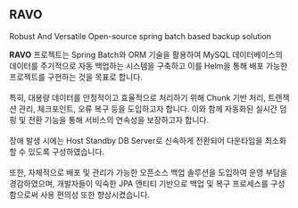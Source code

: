 ## RAVO
Robust And Versatile Open-source spring batch based backup solution
</br>

**RAVO** 프로젝트는 Spring Batch와 ORM 기술을 활용하여 MySQL 데이터베이스의 데이터를 주기적으로 자동 백업하는 시스템을 구축하고 이를 Helm을 통해 배포 가능한 프로젝트를 구현하는 것을 목표로 합니다. </br></br>
특히, 대용량 데이터를 안정적이고 효율적으로 처리하기 위해 Chunk 기반 처리, 트랜잭션 관리, 체크포인트, 오류 복구 등을 도입하고자 합니다.
이와 함께 자동화된 실시간 덤핑 및 전환 기능을 통해 서비스의 연속성을 보장하고자 합니다. </br></br>
장애 발생 시에는 Host Standby DB Server로 신속하게 전환되어 다운타임을 최소화할 수 있도록 구성하였습니다. </br></br>
또한, 자체적으로 배포 및 관리가 가능한 오픈소스 백업 솔루션을 도입하여 운영 부담을 경감하였으며, 개발자들이 익숙한 JPA 엔티티 기반으로 백업 및 복구 프로세스를 구성함으로써 사용 편의성 또한 향상시켰습니다. </br></br>

